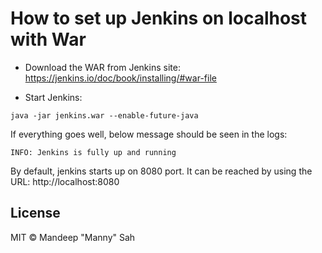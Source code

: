 # How to set up Jenkins on localhost with War

* Download the WAR from Jenkins site:
	https://jenkins.io/doc/book/installing/#war-file

* Start Jenkins: 

`
java -jar jenkins.war --enable-future-java
`

If everything goes well, below message should be seen in the logs:

`
INFO: Jenkins is fully up and running
`

By default, jenkins starts up on 8080 port. It can be reached by using the URL: http://localhost:8080

## License

MIT © Mandeep "Manny" Sah 